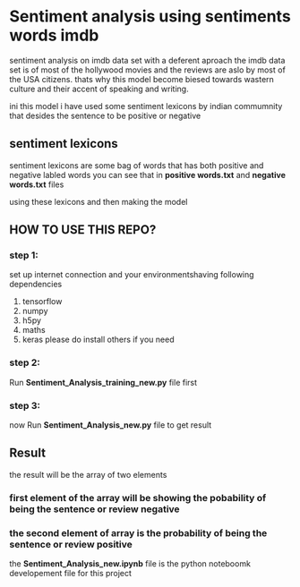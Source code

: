 # Sentiment analysis using sentiments words imdb
sentiment analysis on imdb data set with a deferent aproach
the imdb data set is of most of the hollywood movies and the reviews are aslo by most of the USA citizens.
thats why this model become biesed towards wastern culture and their accent of speaking and writing.

ini this model i have used some sentiment lexicons by indian commumnity that desides the sentence to be positive or negative 

## sentiment lexicons
sentiment lexicons are some bag of words that has both positive and negative labled words 
you can see that in **positive words.txt** and **negative words.txt** files

using these lexicons and then making the model

## **HOW TO USE THIS REPO?**

### step 1:
set up internet connection and your environmentshaving following dependencies
1. tensorflow
2. numpy
4. h5py
5. maths
6. keras
please do install others if you need
### step  2:
Run **Sentiment_Analysis_training_new.py** file first

### step 3:
now Run  **Sentiment_Analysis_new.py** file to get result
## Result
the result will be the array of two elements 
### first element of the array will be showing the pobability of being the sentence or review negative 
### the second element of array is the probability of being the sentence or review positive

the **Sentiment_Analysis_new.ipynb** file is the python noteboomk developement file for this project

